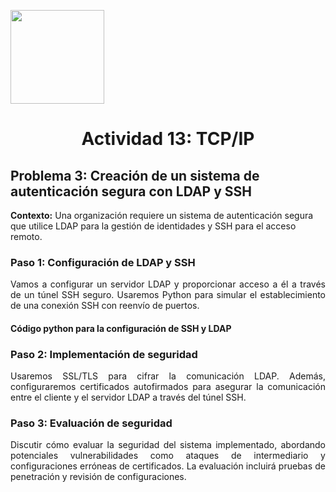 <p align="left">
  <img src="https://semanadelcannabis.cayetano.edu.pe/assets/img/logo-upch.png" width="150">
  <h1 align="center">Actividad 13: TCP/IP</h1>
</p>

## Problema 3: Creación de un sistema de autenticación segura con LDAP y SSH
<p align="justify">
  
**Contexto:** Una organización requiere un sistema de autenticación segura que utilice LDAP para la gestión de identidades y SSH para el acceso remoto.
</p>

### Paso 1: Configuración de LDAP y SSH
<p align="justify">
Vamos a configurar un servidor LDAP y proporcionar acceso a él a través de un túnel SSH seguro. Usaremos Python para simular el establecimiento de una conexión SSH con reenvío de puertos.
</p>

#### Código python para la configuración de SSH y LDAP

### Paso 2: Implementación de seguridad
<p align="justify">
Usaremos SSL/TLS para cifrar la comunicación LDAP. Además, configuraremos certificados autofirmados para asegurar la comunicación entre el cliente y el servidor LDAP a través del túnel SSH.
</p>

### Paso 3: Evaluación de seguridad
<p align="justify">
Discutir cómo evaluar la seguridad del sistema implementado, abordando potenciales vulnerabilidades como ataques de intermediario y configuraciones erróneas de certificados. La evaluación incluirá pruebas de penetración y revisión de configuraciones.
</p>
